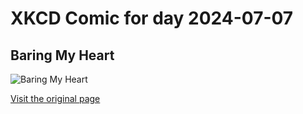 
# XKCD Comic for day 2024-07-07

## Baring My Heart

![Baring My Heart](https://imgs.xkcd.com/comics/baring_my_heart.png "I'm just trying to explain, please don't be jealous!  Man, why are all my relationships ruined by early 90's rappers?")

[Visit the original page](https://xkcd.com/112/)

